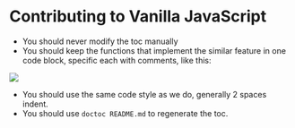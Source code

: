 # Contributing to Vanilla JavaScript

- You should never modify the toc manually
- You should keep the functions that implement the similar feature in one code block, specific each with comments, like this:

![](https://cloud.githubusercontent.com/assets/8784712/10563786/f44c98a4-75ca-11e5-80d2-fde486d3d14b.png)

- You should use the same code style as we do, generally 2 spaces indent.
- You should use `doctoc README.md` to regenerate the toc.
